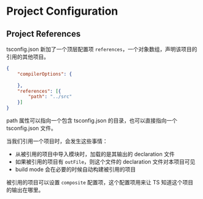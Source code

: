 # Project Configuration

## Project References

tsconfig.json 新加了一个顶层配置项 `references`，一个对象数组，声明该项目的引用的其他项目。   

```json
{
    "compilerOptions": {
        
    },
    "references": [{
        "path": "../src"
    }]
}
```    

path 属性可以指向一个包含 tsconfig.json 的目录，也可以直接指向一个 tsconfig.json 文件。   

当我们引用一个项目时，会发生这些事情：   

- 从被引用的项目中导入模块时，加载的是其输出的 declaration 文件
- 如果被引用的项目有 `outFile`，则这个文件的 declaration 文件对本项目可见
- build mode 会在必要的时候自动构建被引用的项目     

被引用的项目可以设置 `composite` 配置项，这个配置项用来让 TS 知道这个项目的输出在哪里。   


